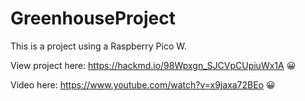 # GreenhouseProject
This is a project using a Raspberry Pico W.

View project here:
https://hackmd.io/98Wpxgn_SJCVpCUpiuWx1A 😀

Video here: 
https://www.youtube.com/watch?v=x9jaxa72BEo 😀
